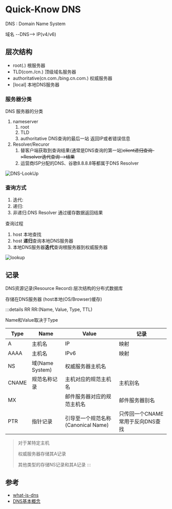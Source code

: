 # Quick-Know DNS

DNS : Domain Name System

域名 --DNS--> IP(v4/v6)

## 层次结构

- root(.) 根服务器
- TLD(com./cn.) 顶级域名服务器
- authoritative(cn.com./bing.cn.com.) 权威服务器
- [local] 本地DNS服务器

### 服务器分类

DNS 服务器的分类
1. nameserver
   1. root
   2. TLD
   3. authoritative DNS查询的最后一站 返回IP或者错误信息
2. Resolver/Recuror
   1. 替客户端获取到查询结果(通常是DNS查询的第一站)~~client递归查询->Resolver迭代查询-->结果~~
   2. 运营商ISP分配的DNS、谷歌8.8.8.8等都属于DNS Resolver

![DNS-LookUp](https://www.cloudflare.com/img/learning/dns/what-is-dns/dns-record-request-sequence-3.png)

### 查询方式

1. 迭代:
2. 递归:
3. 非递归:DNS Resolver 通过缓存数据返回结果

查询过程

1. host 本地查找
2. host **递归**查询本地DNS服务器
3. 本地DNS服务器**迭代**查询根服务器到权威服务器

![lookup](https://help-static-aliyun-doc.aliyuncs.com/assets/img/zh-CN/2984663361/p336439.png)

## 记录

DNS资源记录(Resource Record):层次结构的分布式数据库

存储在DNS服务器 (host本地(OS/Browser)缓存)

:::details RR
RR:(Name, Value, Type, TTL)

Name和Value取决于Type

| Type  | Name            | Value                      | 记录           |
| ----- | --------------- | -------------------------- | -------------- |
| A     | 主机名          | IP                         | 映射           |
| AAAA  | 主机名          | IPv6                       | 映射           |
| NS    | 域(Name System) | 权威服务器主机名           |                |
| CNAME | 规范名称记录     | 主机对应的规范主机名       | 主机别名       |
| MX    |                 | 邮件服务器对应的规范主机名 | 邮件服务器别名 |
| PTR   | 指针记录        | 引导至一个规范名称(Canonical Name) | 只传回一个CNAME 常用于反向DNS查找 |

> 对于某特定主机
>
> 权威服务器存储其A记录
>
> 其他类型的存储NS记录和其A记录
:::

## 参考

- [what-is-dns](https://www.cloudflare.com/learning/dns/what-is-dns/)
- [DNS基本概念](https://help.aliyun.com/document_detail/102237.html)